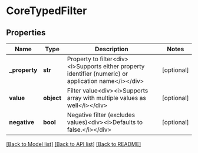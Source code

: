 # CoreTypedFilter

## Properties
Name | Type | Description | Notes
------------ | ------------- | ------------- | -------------
**_property** | **str** | Property to filter&lt;div&gt;&lt;i&gt;Supports either property identifier (numeric) or application name&lt;/i&gt;&lt;/div&gt; | [optional] 
**value** | **object** | Filter value&lt;div&gt;&lt;i&gt;Supports array with multiple values as well&lt;/i&gt;&lt;/div&gt; | [optional] 
**negative** | **bool** | Negative filter (excludes values)&lt;div&gt;&lt;i&gt;Defaults to false.&lt;/i&gt;&lt;/div&gt; | [optional] 

[[Back to Model list]](../README.md#documentation-for-models) [[Back to API list]](../README.md#documentation-for-api-endpoints) [[Back to README]](../README.md)


